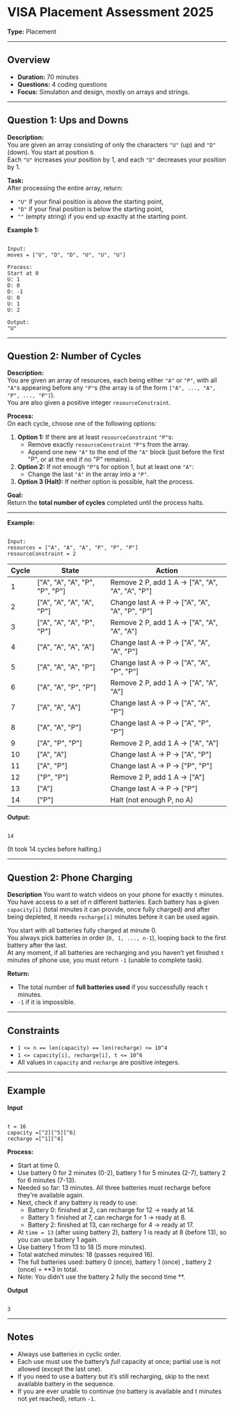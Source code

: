# VISA Placement Assessment 2025

**Type:** Placement

---

## Overview

- **Duration:** 70 minutes
- **Questions:** 4 coding questions
- **Focus:** Simulation and design, mostly on arrays and strings.

---

## Question 1: Ups and Downs

**Description:**  
You are given an array consisting of only the characters `"U"` (up) and `"D"` (down). You start at position `0`.  
Each `"U"` increases your position by 1, and each `"D"` decreases your position by 1.

**Task:**  
After processing the entire array, return:
- `"U"` if your final position is above the starting point,
- `"D"` if your final position is below the starting point,
- `""` (empty string) if you end up exactly at the starting point.

**Example 1:**
```

Input:
moves = ["U", "D", "D", "U", "U", "U"]

Process:
Start at 0
U: 1
D: 0
D: -1
U: 0
U: 1
U: 2

Output:
"U"

```

---

## Question 2: Number of Cycles

**Description:**  
You are given an array of resources, each being either `"A"` or `"P"`, with all `"A"`s appearing before any `"P"`s (the array is of the form `["A", ..., "A", "P", ..., "P"]`).  
You are also given a positive integer `resourceConstraint`.

**Process:**  
On each cycle, choose one of the following options:

1. **Option 1:** If there are at least `resourceConstraint` `"P"`s:
    - Remove exactly `resourceConstraint` `"P"`s from the array.
    - Append one new `"A"` to the end of the `"A"` block (just before the first "P", or at the end if no "P" remains).
2. **Option 2:** If not enough `"P"`s for option 1, but at least one `"A"`:
    - Change the last `"A"` in the array into a `"P"`.
3. **Option 3 (Halt):** If neither option is possible, halt the process.

**Goal:**  
Return the **total number of cycles** completed until the process halts.

---

**Example:**
```

Input:
resources = ["A", "A", "A", "P", "P", "P"]
resourceConstraint = 2

```

| Cycle | State                       | Action                                       |
|-------|-----------------------------|----------------------------------------------|
| 1     | ["A", "A", "A", "P", "P", "P"] | Remove 2 P, add 1 A → ["A", "A", "A", "A", "P"]  |
| 2     | ["A", "A", "A", "A", "P"]   | Change last A → P → ["A", "A", "A", "P", "P"]      |
| 3     | ["A", "A", "A", "P", "P"]   | Remove 2 P, add 1 A → ["A", "A", "A", "A"]        |
| 4     | ["A", "A", "A", "A"]        | Change last A → P → ["A", "A", "A", "P"]          |
| 5     | ["A", "A", "A", "P"]        | Change last A → P → ["A", "A", "P", "P"]          |
| 6     | ["A", "A", "P", "P"]        | Remove 2 P, add 1 A → ["A", "A", "A"]             |
| 7     | ["A", "A", "A"]             | Change last A → P → ["A", "A", "P"]               |
| 8     | ["A", "A", "P"]             | Change last A → P → ["A", "P", "P"]               |
| 9     | ["A", "P", "P"]             | Remove 2 P, add 1 A → ["A", "A"]                  |
| 10    | ["A", "A"]                  | Change last A → P → ["A", "P"]                    |
| 11    | ["A", "P"]                  | Change last A → P → ["P", "P"]                    |
| 12    | ["P", "P"]                  | Remove 2 P, add 1 A → ["A"]                       |
| 13    | ["A"]                       | Change last A → P → ["P"]                         |
| 14    | ["P"]                       | Halt (not enough P, no A)                         |

**Output:**  
```

14

```
(It took 14 cycles before halting.)

---

## Question 2: Phone Charging

**Description**
You want to watch videos on your phone for exactly `t` minutes.  
You have access to a set of *n* different batteries. Each battery has a given `capacity[i]` (total minutes it can provide, once fully charged) and after being depleted, it needs `recharge[i]` minutes before it can be used again.

You start with all batteries fully charged at minute 0.  
You always pick batteries in order (`0, 1, ..., n-1`), looping back to the first battery after the last.  
At any moment, if all batteries are recharging and you haven’t yet finished `t` minutes of phone use, you must return `-1` (unable to complete task).

**Return:**  
- The total number of **full batteries used** if you successfully reach `t` minutes.  
- `-1` if it is impossible.

---

## Constraints

- `1 <= n == len(capacity) == len(recharge) <= 10^4`
- `1 <= capacity[i], recharge[i], t <= 10^6`
- All values in `capacity` and `recharge` are positive integers.

---

## Example

**Input**
```

t = 16
capacity =[^2][^5][^6]
recharge =[^1][^4]

```

**Process:**

- Start at time 0.
- Use battery 0 for 2 minutes (0-2), battery 1 for 5 minutes (2-7), battery 2 for 6 minutes (7-13).
- Needed so far: 13 minutes. All three batteries must recharge before they're available again.
- Next, check if any battery is ready to use:
    - Battery 0: finished at 2, can recharge for 12 → ready at 14.
    - Battery 1: finished at 7, can recharge for 1 → ready at 8.
    - Battery 2: finished at 13, can recharge for 4 → ready at 17.
- At `time = 13` (after using battery 2), battery 1 is ready at 8 (before 13), so you can use battery 1 again.
- Use battery 1 from 13 to 18 (5 more minutes).
- Total watched minutes: 18 (passes required 16).
- The full batteries used: battery 0 (once), battery 1 (once) , battery 2 (once) = **3 in total.
- Note: You didn't use the battery 2 fully the second time **.

**Output**
```

3

```

---

## Notes

- Always use batteries in cyclic order.
- Each use must use the battery’s *full* capacity at once; partial use is not allowed (except the last one).
- If you need to use a battery but it’s still recharging, skip to the next available battery in the sequence.
- If you are ever unable to continue (no battery is available and t minutes not yet reached), return `-1`.
